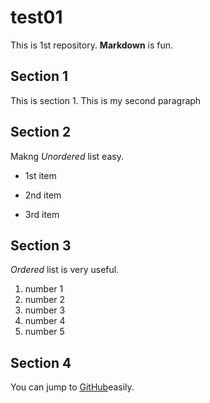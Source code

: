 # test01
 
This is 1st repository.
**Markdown** is fun.

## Section 1
This is section 1.
This is my second paragraph

## Section 2
Makng *Unordered* list easy.

* 1st item
+ 2nd item
* 3rd item

## Section 3
*Ordered* list is very useful.

1. number 1
1. number 2
2. number 3
7. number 4
1. number 5

## Section 4

You can jump to [GitHub](http://github.com)easily.
